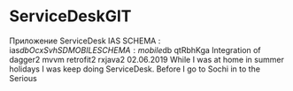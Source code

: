 ﻿# ServiceDeskGIT
Приложение ServiceDesk
IAS SCHEMA : ias$db OcxSvhSD
MOBILE SCHEMA : mobile$db   qtRbhKga
Integration of dagger2 mvvm retrofit2 rxjava2
02.06.2019
While I was at home in summer holidays I was keep doing ServiceDesk. Before I go to Sochi in to the Serious
